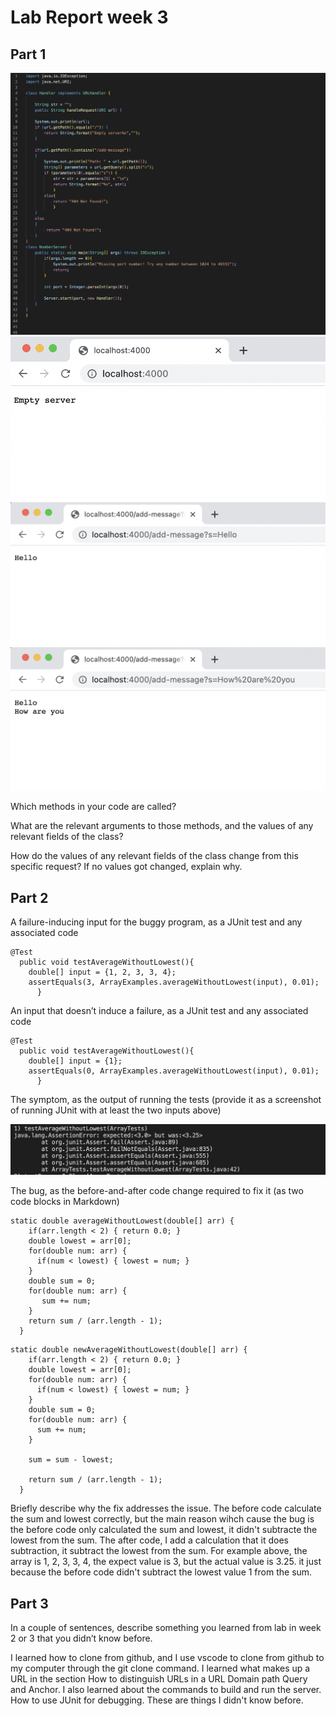 # Lab Report week 3

## Part 1
![Image](2-1.png)
![Image](2-2.png)
![Image](2-3.png)
![Image](2-4.png)

Which methods in your code are called?


What are the relevant arguments to those methods, and the values of any relevant fields of the class?


How do the values of any relevant fields of the class change from this specific request? If no values got changed, explain why.



## Part 2

A failure-inducing input for the buggy program, as a JUnit test and any associated code
```
@Test
  public void testAverageWithoutLowest(){
    double[] input = {1, 2, 3, 3, 4};
    assertEquals(3, ArrayExamples.averageWithoutLowest(input), 0.01);
      }
```
An input that doesn’t induce a failure, as a JUnit test and any associated code
```
@Test
  public void testAverageWithoutLowest(){
    double[] input = {1};
    assertEquals(0, ArrayExamples.averageWithoutLowest(input), 0.01);
      }
```
The symptom, as the output of running the tests (provide it as a screenshot of running JUnit with at least the two inputs above)

![Image](1-3.png)

The bug, as the before-and-after code change required to fix it (as two code blocks in Markdown)
```
static double averageWithoutLowest(double[] arr) {
    if(arr.length < 2) { return 0.0; }
    double lowest = arr[0];
    for(double num: arr) {
      if(num < lowest) { lowest = num; }
    }
    double sum = 0;
    for(double num: arr) {
       sum += num; 
    }
    return sum / (arr.length - 1);
  }
```

```
static double newAverageWithoutLowest(double[] arr) {
    if(arr.length < 2) { return 0.0; }
    double lowest = arr[0];
    for(double num: arr) {
      if(num < lowest) { lowest = num; }
    }
    double sum = 0;
    for(double num: arr) {
      sum += num; 
    }

    sum = sum - lowest;

    return sum / (arr.length - 1);
  }
```
Briefly describe why the fix addresses the issue.
The before code calculate the sum and lowest correctly, but the main reason wihch cause the bug is the before code only calculated the sum and lowest, it didn't subtracte the lowest from the sum. The after code, I add a calculation that it does subtraction, it subtract the lowest from the sum. For example above, the array is 1, 2, 3, 3, 4, the expect value is 3, but the actual value is 3.25. it just because the before code didn't subtract the lowest value 1 from the sum.

## Part 3
In a couple of sentences, describe something you learned from lab in week 2 or 3 that you didn’t know before.

I learned how to clone from github, and I use vscode to clone from github to my computer through the git clone command. I learned what makes up a URL in the section How to distinguish URLs in a URL Domain path Query and Anchor. I also learned about the commands to build and run the server. How to use JUnit for debugging. These are things I didn't know before.




